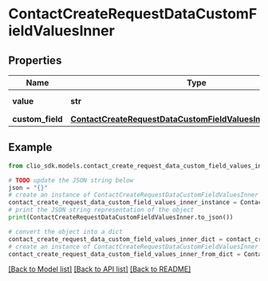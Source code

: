 # ContactCreateRequestDataCustomFieldValuesInner


## Properties

Name | Type | Description | Notes
------------ | ------------- | ------------- | -------------
**value** | **str** | The value of the CustomFieldValue. | 
**custom_field** | [**ContactCreateRequestDataCustomFieldValuesInnerCustomField**](ContactCreateRequestDataCustomFieldValuesInnerCustomField.md) |  | 

## Example

```python
from clio_sdk.models.contact_create_request_data_custom_field_values_inner import ContactCreateRequestDataCustomFieldValuesInner

# TODO update the JSON string below
json = "{}"
# create an instance of ContactCreateRequestDataCustomFieldValuesInner from a JSON string
contact_create_request_data_custom_field_values_inner_instance = ContactCreateRequestDataCustomFieldValuesInner.from_json(json)
# print the JSON string representation of the object
print(ContactCreateRequestDataCustomFieldValuesInner.to_json())

# convert the object into a dict
contact_create_request_data_custom_field_values_inner_dict = contact_create_request_data_custom_field_values_inner_instance.to_dict()
# create an instance of ContactCreateRequestDataCustomFieldValuesInner from a dict
contact_create_request_data_custom_field_values_inner_from_dict = ContactCreateRequestDataCustomFieldValuesInner.from_dict(contact_create_request_data_custom_field_values_inner_dict)
```
[[Back to Model list]](../README.md#documentation-for-models) [[Back to API list]](../README.md#documentation-for-api-endpoints) [[Back to README]](../README.md)


